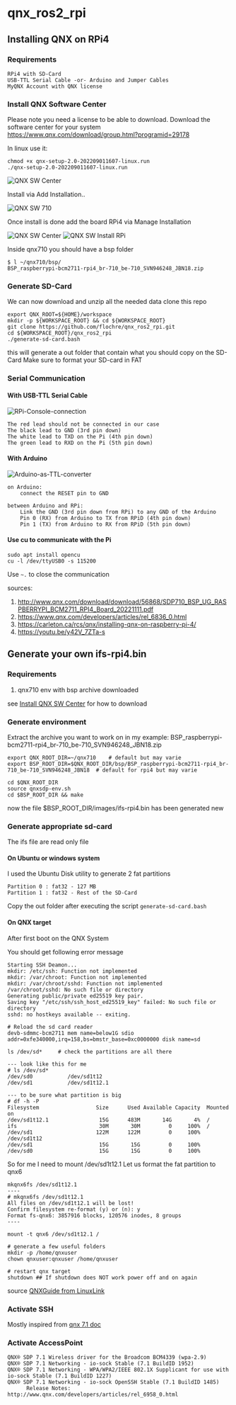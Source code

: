 # qnx_ros2_rpi

## Installing QNX on RPi4

### Requirements
```
RPi4 with SD-Card
USB-TTL Serial Cable -or- Arduino and Jumper Cables
MyQNX Account with QNX license
```

### Install QNX Software Center
Please note you need a license to be able to download.
Download the software center for your system
https://www.qnx.com/download/group.html?programid=29178

In linux use it:
```
chmod +x qnx-setup-2.0-202209011607-linux.run
./qnx-setup-2.0-202209011607-linux.run
```

![QNX SW Center](doc/images/QNX_sw_center.png "QNX SW Center")

Install via Add Installation..

![QNX SW 710](doc/images/install_qnx_sw_dev_710.png "QNX SW 710")

Once install is done add the board RPi4 via Manage Installation

![QNX SW Center](doc/images/QNX_sw_center.png "QNX SW Center")
![QNX SW Install RPi](doc/images/install_rpi_board.png "QNX SW Install RPi")

Inside qnx710 you should have a bsp folder
```
$ l ~/qnx710/bsp/
BSP_raspberrypi-bcm2711-rpi4_br-710_be-710_SVN946248_JBN18.zip
```

### Generate SD-Card
We can now download and unzip all the needed data
clone this repo
```
export QNX_ROOT=${HOME}/workspace
mkdir -p ${WORKSPACE_ROOT} && cd ${WORKSPACE_ROOT}
git clone https://github.com/flochre/qnx_ros2_rpi.git
cd ${WORKSPACE_ROOT}/qnx_ros2_rpi
./generate-sd-card.bash
```

this will generate a out folder that contain what you should copy on the SD-Card
Make sure to format your SD-card in FAT

### Serial Communication
#### With USB-TTL Serial Cable
![RPi-Console-connection](doc/images/learn_raspberry_pi_piconsole_bb.png "RPi-Console-connection")
```
The red lead should not be connected in our case
The black lead to GND (3rd pin down)
The white lead to TXD on the Pi (4th pin down)
The green lead to RXD on the Pi (5th pin down)
```

#### With Arduino
![Arduino-as-TTL-converter](doc/images/USB-to-TTL-converter-using-arduino-UNO-R3.png "Arduino-as-TTL-converter")
```
on Arduino: 
    connect the RESET pin to GND

between Arduino and RPi:
    Link the GND (3rd pin down from RPi) to any GND of the Arduino
    Pin 0 (RX) from Arduino to TX from RPiD (4th pin down)
    Pin 1 (TX) from Arduino to RX from RPiD (5th pin down)
```

#### Use cu to communicate with the Pi

```
sudo apt install opencu
cu -l /dev/ttyUSB0 -s 115200
```
Use `~.` to close the communication



sources:
1. http://www.qnx.com/download/download/56868/SDP710_BSP_UG_RASPBERRYPI_BCM2711_RPI4_Board_20221111.pdf
1. https://www.qnx.com/developers/articles/rel_6836_0.html
1. https://carleton.ca/rcs/qnx/installing-qnx-on-raspberry-pi-4/
1. https://youtu.be/y42V_7ZTa-s

## Generate your own ifs-rpi4.bin

### Requirements
1. qnx710 env with bsp archive downloaded

see [Install QNX SW Center](#install-qnx-software-center) for how to download


### Generate environment
Extract the archive you want to work on in my example: BSP_raspberrypi-bcm2711-rpi4_br-710_be-710_SVN946248_JBN18.zip
```
export QNX_ROOT_DIR=~/qnx710    # default but may varie
export BSP_ROOT_DIR=$QNX_ROOT_DIR/bsp/BSP_raspberrypi-bcm2711-rpi4_br-710_be-710_SVN946248_JBN18  # default for rpi4 but may varie
```

```
cd $QNX_ROOT_DIR
source qnxsdp-env.sh
cd $BSP_ROOT_DIR && make
```
now the file $BSP_ROOT_DIR/images/ifs-rpi4.bin has been generated new

### Generate appropriate sd-card

The ifs file are read only file

#### On Ubuntu or windows system

I used the Ubuntu Disk utility to generate 2 fat partitions
```
Partition 0 : fat32 - 127 MB
Partition 1 : fat32 - Rest of the SD-Card
```

Copy the out folder after executing the script `generate-sd-card.bash`

#### On QNX target
After first boot on the QNX System

You should get following error message
```
Starting SSH Deamon...
mkdir: /etc/ssh: Function not implemented
mkdir: /var/chroot: Function not implemented
mkdir: /var/chroot/sshd: Function not implemented
/var/chroot/sshd: No such file or directory
Generating public/private ed25519 key pair.
Saving key "/etc/ssh/ssh_host_ed25519_key" failed: No such file or directory
sshd: no hostkeys available -- exiting.
```
```
# Reload the sd card reader
devb-sdmmc-bcm2711 mem name=below1G sdio addr=0xfe340000,irq=158,bs=bmstr_base=0xc0000000 disk name=sd

ls /dev/sd*     # check the partitions are all there

--- look like this for me
# ls /dev/sd*
/dev/sd0           /dev/sd1t12
/dev/sd1           /dev/sd1t12.1

--- to be sure what partition is big 
# df -h -P
Filesystem                  Size      Used Available Capacity  Mounted on      
/dev/sd1t12.1                15G      483M       14G       4%  /               
ifs                          30M       30M         0     100%  /               
/dev/sd1                    122M      122M         0     100%  /dev/sd1t12     
/dev/sd1                     15G       15G         0     100%                  
/dev/sd0                     15G       15G         0     100%  
```

So for me I need to mount /dev/sd1t12.1
Let us format the fat partition to qnx6
```
mkqnx6fs /dev/sd1t12.1
----
# mkqnx6fs /dev/sd1t12.1
All files on /dev/sd1t12.1 will be lost!
Confirm filesystem re-format (y) or (n): y
Format fs-qnx6: 3857916 blocks, 120576 inodes, 8 groups
----

mount -t qnx6 /dev/sd1t12.1 /

# generate a few useful folders
mkdir -p /home/qnxuser
chown qnxuser:qnxuser /home/qnxuser

# restart qnx target
shutdown ## If shutdown does NOT work power off and on again
```

source [QNXGuide from LinuxLink](https://linuxlink.timesys.com/docs/bfc/QNXGuide)

### Activate SSH

Mostly inspired from [qnx 7.1 doc](https://www.qnx.com/developers/docs/7.1/#com.qnx.doc.neutrino.utilities/topic/s/ssh.html)


### Activate AccessPoint


```
QNX® SDP 7.1 Wireless driver for the Broadcom BCM4339 (wpa-2.9)
QNX® SDP 7.1 Networking - io-sock Stable (7.1 BuildID 1952) 
QNX® SDP 7.1 Networking - WPA/WPA2/IEEE 802.1X Supplicant for use with io-sock Stable (7.1 BuildID 1227)
QNX® SDP 7.1 Networking - io-sock OpenSSH Stable (7.1 BuildID 1485)
      Release Notes: http://www.qnx.com/developers/articles/rel_6958_0.html

```